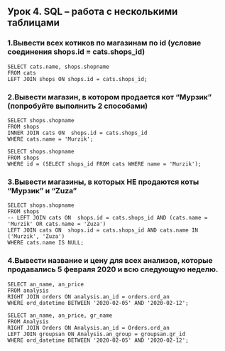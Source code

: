 
## Урок 4. SQL – работа с несколькими таблицами

### 1.Вывести всех котиков по магазинам по id (условие соединения shops.id = cats.shops_id)  

    SELECT cats.name, shops.shopname
    FROM cats
    LEFT JOIN shops ON shops.id = cats.shops_id;

### 2.Вывести магазин, в котором продается кот “Мурзик” (попробуйте выполнить 2 способами) 

    SELECT shops.shopname
    FROM shops
    INNER JOIN cats ON  shops.id = cats.shops_id
    WHERE cats.name = 'Murzik';
    
    SELECT shops.shopname
    FROM shops 
    WHERE id = (SELECT shops_id FROM cats WHERE name = 'Murzik');

 
### 3.Вывести магазины, в которых НЕ продаются коты “Мурзик” и “Zuza”

    SELECT shops.shopname
    FROM shops
    -- LEFT JOIN cats ON  shops.id = cats.shops_id AND (cats.name = 'Murzik' OR cats.name = 'Zuza')
    LEFT JOIN cats ON  shops.id = cats.shops_id AND cats.name IN ('Murzik', 'Zuza')
    WHERE cats.name IS NULL;

### 4.Вывести название и цену для всех анализов, которые продавались 5 февраля 2020 и всю следующую неделю.

    SELECT an_name, an_price
    FROM analysis
    RIGHT JOIN orders ON analysis.an_id = orders.ord_an
    WHERE ord_datetime BETWEEN '2020-02-05' AND '2020-02-12';
    
    SELECT an_name, an_price, gr_name
    FROM Analysis
    RIGHT JOIN Orders ON Analysis.an_id = Orders.ord_an
    LEFT JOIN groupsan ON Analysis.an_group = groupsan.gr_id
    WHERE ord_datetime BETWEEN '2020-02-05' AND '2020-02-12';


